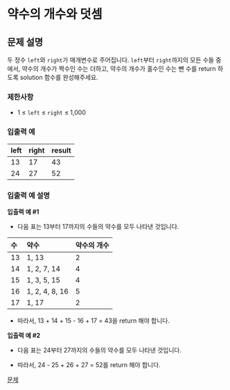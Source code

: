 # 약수의 개수와 덧셈

## 문제 설명

두 정수 `left`와 `right`가 매개변수로 주어집니다. `left`부터 `right`까지의 모든 수들 중에서, 약수의 개수가 짝수인 수는 더하고, 약수의 개수가 홀수인 수는 뺀 수를 return 하도록 solution 함수를 완성해주세요.

### 제한사항

- 1 ≤ `left` ≤ `right` ≤ 1,000

### 입출력 예

| left | right | result |
| :--- | :---- | :----- |
| 13   | 17    | 43     |
| 24   | 27    | 52     |

### 입출력 예 설명

**입출력 예 #1**

- 다음 표는 13부터 17까지의 수들의 약수를 모두 나타낸 것입니다.

| 수  | 약수           | 약수의 개수 |
| :-- | :------------- | :---------- |
| 13  | 1, 13          | 2           |
| 14  | 1, 2, 7, 14    | 4           |
| 15  | 1, 3, 5, 15    | 4           |
| 16  | 1, 2, 4, 8, 16 | 5           |
| 17  | 1, 17          | 2           |

- 따라서, 13 + 14 + 15 - 16 + 17 = 43을 return 해야 합니다.

**입출력 예 #2**

- 다음 표는 24부터 27까지의 수들의 약수를 모두 나타낸 것입니다.

- 따라서, 24 - 25 + 26 + 27 = 52를 return 해야 합니다.

[문제](https://school.programmers.co.kr/learn/courses/30/lessons/77884?language=java)

